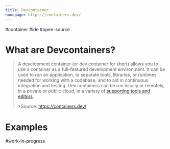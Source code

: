 ```yaml
---
title: Devcontainer
homepage: https://containers.dev/
---
```


#container #ide #open-source

# What are Devcontainers?

> A development container (or dev container for short) allows you to use a container as a full-featured development environment. It can be used to run an application, to separate tools, libraries, or runtimes needed for working with a codebase, and to aid in continuous integration and testing. Dev containers can be run locally or remotely, in a private or public cloud, in a variety of [supporting tools and editors](https://containers.dev/supporting).
>
> \*Source: https://containers.dev/

# Examples

#work-in-progress
